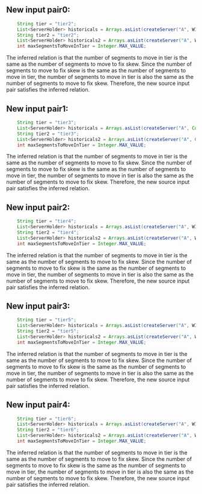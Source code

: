 ## New input pair0:
```java
    String tier = "tier2";
    List<ServerHolder> historicals = Arrays.asList(createServer("A", WIKI_SEGMENTS), createServer("B", WIKI_SEGMENTS));
    String tier2 = "tier2";
    List<ServerHolder> historicals2 = Arrays.asList(createServer("A", WIKI_SEGMENTS), createServer("B", WIKI_SEGMENTS));
    int maxSegmentsToMoveInTier = Integer.MAX_VALUE;
```
The inferred relation is that the number of segments to move in tier is the same as the number of segments to move to fix skew. Since the number of segments to move to fix skew is the same as the number of segments to move in tier, the number of segments to move in tier is also the same as the number of segments to move to fix skew. Therefore, the new source input pair satisfies the inferred relation.

## New input pair1:
```java
    String tier = "tier3";
    List<ServerHolder> historicals = Arrays.asList(createServer("A", Collections.emptyList()), createServer("B", WIKI_SEGMENTS));
    String tier2 = "tier3";
    List<ServerHolder> historicals2 = Arrays.asList(createServer("A", Collections.emptyList()), createServer("B", WIKI_SEGMENTS));
    int maxSegmentsToMoveInTier = Integer.MAX_VALUE;
```
The inferred relation is that the number of segments to move in tier is the same as the number of segments to move to fix skew. Since the number of segments to move to fix skew is the same as the number of segments to move in tier, the number of segments to move in tier is also the same as the number of segments to move to fix skew. Therefore, the new source input pair satisfies the inferred relation.

## New input pair2:
```java
    String tier = "tier4";
    List<ServerHolder> historicals = Arrays.asList(createServer("A", WIKI_SEGMENTS), createServer("B", WIKI_SEGMENTS), createServer("C", WIKI_SEGMENTS));
    String tier2 = "tier4";
    List<ServerHolder> historicals2 = Arrays.asList(createServer("A", WIKI_SEGMENTS), createServer("B", WIKI_SEGMENTS), createServer("C", WIKI_SEGMENTS));
    int maxSegmentsToMoveInTier = Integer.MAX_VALUE;
```
The inferred relation is that the number of segments to move in tier is the same as the number of segments to move to fix skew. Since the number of segments to move to fix skew is the same as the number of segments to move in tier, the number of segments to move in tier is also the same as the number of segments to move to fix skew. Therefore, the new source input pair satisfies the inferred relation.

## New input pair3:
```java
    String tier = "tier5";
    List<ServerHolder> historicals = Arrays.asList(createServer("A", WIKI_SEGMENTS), createServer("B", WIKI_SEGMENTS), createServer("C", Collections.emptyList()));
    String tier2 = "tier5";
    List<ServerHolder> historicals2 = Arrays.asList(createServer("A", WIKI_SEGMENTS), createServer("B", WIKI_SEGMENTS), createServer("C", Collections.emptyList()));
    int maxSegmentsToMoveInTier = Integer.MAX_VALUE;
```
The inferred relation is that the number of segments to move in tier is the same as the number of segments to move to fix skew. Since the number of segments to move to fix skew is the same as the number of segments to move in tier, the number of segments to move in tier is also the same as the number of segments to move to fix skew. Therefore, the new source input pair satisfies the inferred relation.

## New input pair4:
```java
    String tier = "tier6";
    List<ServerHolder> historicals = Arrays.asList(createServer("A", WIKI_SEGMENTS), createServer("B", WIKI_SEGMENTS), createServer("C", WIKI_SEGMENTS), createServer("D", WIKI_SEGMENTS));
    String tier2 = "tier6";
    List<ServerHolder> historicals2 = Arrays.asList(createServer("A", WIKI_SEGMENTS), createServer("B", WIKI_SEGMENTS), createServer("C", WIKI_SEGMENTS), createServer("D", WIKI_SEGMENTS));
    int maxSegmentsToMoveInTier = Integer.MAX_VALUE;
```
The inferred relation is that the number of segments to move in tier is the same as the number of segments to move to fix skew. Since the number of segments to move to fix skew is the same as the number of segments to move in tier, the number of segments to move in tier is also the same as the number of segments to move to fix skew. Therefore, the new source input pair satisfies the inferred relation.
